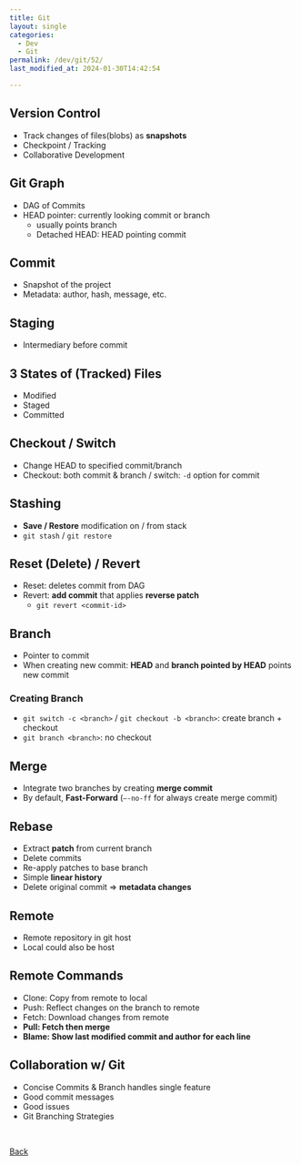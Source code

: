 ```yaml
---
title: Git
layout: single
categories:
  - Dev
  - Git
permalink: /dev/git/52/
last_modified_at: 2024-01-30T14:42:54

---
```


## Version Control

- Track changes of files(blobs) as **snapshots**
- Checkpoint / Tracking
- Collaborative Development

## Git Graph

- DAG of Commits
- HEAD pointer: currently looking commit or branch
    - usually points branch
    - Detached HEAD: HEAD pointing commit

## Commit

- Snapshot of the project
- Metadata: author, hash, message, etc.

## Staging

- Intermediary before commit

## 3 States of (Tracked) Files

- Modified
- Staged
- Committed

## Checkout / Switch

- Change HEAD to specified commit/branch
- Checkout: both commit & branch / switch: `-d` option for commit

## Stashing

- **Save / Restore** modification on / from stack
- `git stash` / `git restore`

## Reset (Delete) / Revert

- Reset: deletes commit from DAG
- Revert: **add commit** that applies **reverse patch**
    - `git revert <commit-id>`

## Branch

- Pointer to commit
- When creating new commit: **HEAD** and **branch pointed by HEAD** points new commit

### Creating Branch

- `git switch -c <branch>` / `git checkout -b <branch>`: create branch + checkout
- `git branch <branch>`: no checkout

## Merge

- Integrate two branches by creating **merge commit**
- By default, **Fast-Forward** (`—-no-ff` for always create merge commit)

## Rebase

- Extract **patch** from current branch
- Delete commits
- Re-apply patches to base branch
- Simple **linear history**
- Delete original commit ⇒ **metadata changes**

## Remote

- Remote repository in git host
- Local could also be host

## Remote Commands

- Clone: Copy from remote to local
- Push: Reflect changes on the branch to remote
- Fetch: Download changes from remote
- **Pull: Fetch then merge**
- **Blame: Show last modified commit and author for each line**

## Collaboration w/ Git

- Concise Commits & Branch handles single feature
- Good commit messages
- Good issues
- Git Branching Strategies

<br>

[Back](/dev/git/)